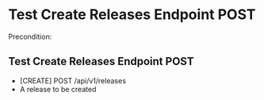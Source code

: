 # Test Create Releases Endpoint POST


Precondition: 

## Test Create Releases Endpoint POST
* [CREATE] POST /api/v1/releases
* A release to be created